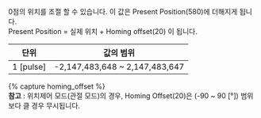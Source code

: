 0점의 위치를 조절 할 수 있습니다. 이 값은 Present Position(580)에 더해지게 됩니다.  
Present Position = 실제 위치 + Homing offset(20) 이 됩니다.

| 단위      | 값의 범위                      |
| :-------: | :----------------------------: |
| 1 [pulse] | -2,147,483,648 ~ 2,147,483,647 |

{% capture homing_offset %}  
**참고** : 위치제어 모드(관절 모드)의 경우, Homing Offset(20)은 (-90 ~ 90 [&deg;]) 범위보다 클 경우 무시됩니다.
